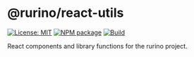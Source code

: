 # @rurino/react-utils

[![License: MIT](https://img.shields.io/badge/License-MIT-yellow.svg)](https://opensource.org/licenses/MIT)
[![NPM package](https://img.shields.io/npm/v/%40rurino%2Freact-utils)](https://www.npmjs.com/package/@rurino/react-utils)
[![Build](https://github.com/rurimegu/react-utils/actions/workflows/build.yaml/badge.svg)](https://github.com/rurimegu/react-utils/actions/workflows/build.yaml)

React components and library functions for the rurino project.
